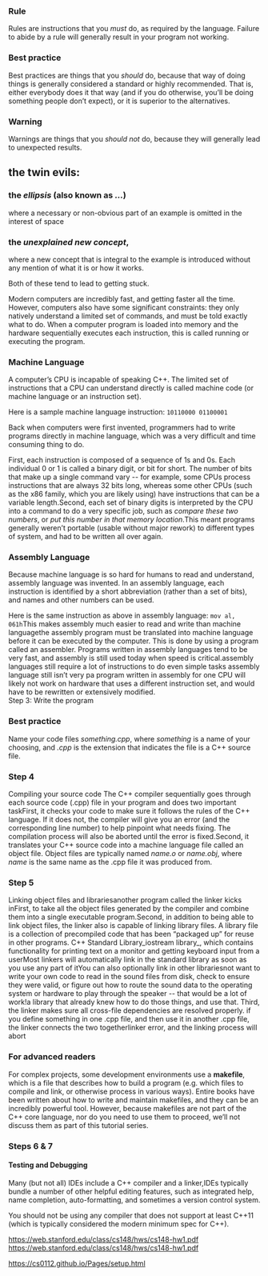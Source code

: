 

### Rule
Rules are instructions that you _must_ do, as required by the language. Failure to abide by a rule will generally result in your program not working.

### Best practice
Best practices are things that you _should_ do, because that way of doing things is generally considered a standard or highly recommended. That is, either everybody does it that way (and if you do otherwise, you’ll be doing something people don’t expect), or it is superior to the alternatives.

### Warning
Warnings are things that you _should not_ do, because they will generally lead to unexpected results.

## the twin evils: 

### the _ellipsis_ (also known as _…_) 
where a necessary or non-obvious part of an example is omitted in the interest of space

### the _unexplained new concept_, 
where a new concept that is integral to the example is introduced without any mention of what it is or how it works. 

Both of these tend to lead to getting stuck.

Modern computers are incredibly fast, and getting faster all the time. However, computers also have some significant constraints: they only natively understand a limited set of commands, and must be told exactly what to do.
When a computer program is loaded into memory and the hardware sequentially executes each instruction, this is called running or executing the program.

### Machine Language
A computer’s CPU is incapable of speaking C++. The limited set of instructions that a CPU can understand directly is called machine code (or machine language or an instruction set).

Here is a sample machine language instruction: `10110000 01100001`

Back when computers were first invented, programmers had to write programs directly in machine language, which was a very difficult and time consuming thing to do.

First, each instruction is composed of a sequence of 1s and 0s. Each individual 0 or 1 is called a binary digit, or bit for short. The number of bits that make up a single command vary -- for example, some CPUs process instructions that are always 32 bits long, whereas some other CPUs (such as the x86 family, which you are likely using) have instructions that can be a variable length.Second, each set of binary digits is interpreted by the CPU into a command to do a very specific job, such as _compare these two numbers_, or _put this number in that memory location_.This meant programs generally weren’t portable (usable without major rework) to different types of system, and had to be written all over again.

### Assembly Language
Because machine language is so hard for humans to read and understand, assembly language was invented. In an assembly language, each instruction is identified by a short abbreviation (rather than a set of bits), and names and other numbers can be used.

Here is the same instruction as above in assembly language: `mov al, 061h`This makes assembly much easier to read and write than machine languagethe assembly program must be translated into machine language before it can be executed by the computer. This is done by using a program called an assembler. Programs written in assembly languages tend to be very fast, and assembly is still used today when speed is critical.assembly languages still require a lot of instructions to do even simple tasks assembly language still isn’t very pa program written in assembly for one CPU will likely not work on hardware that uses a different instruction set, and would have to be rewritten or extensively modified.  
Step 3: Write the program

### Best practice

Name your code files _something.cpp_, where _something_ is a name of your choosing, and _.cpp_ is the extension that indicates the file is a C++ source file.

  
### Step 4 
Compiling your source code The C++ compiler sequentially goes through each source code (.cpp) file in your program and does two important taskFirst, it checks your code to make sure it follows the rules of the C++ language. If it does not, the compiler will give you an error (and the corresponding line number) to help pinpoint what needs fixing. The compilation process will also be aborted until the error is fixed.Second, it translates your C++ source code into a machine language file called an object file. Object files are typically named _name.o_ or _name.obj_, where _name_ is the same name as the .cpp file it was produced from.

### Step 5 
Linking object files and librariesanother program called the linker kicks inFirst, to take all the object files generated by the compiler and combine them into a single executable program.Second, in addition to being able to link object files, the linker also is capable of linking library files. A library file is a collection of precompiled code that has been “packaged up” for reuse in other programs. C++ Standard Library_iostream library_, which contains functionality for printing text on a monitor and getting keyboard input from a userMost linkers will automatically link in the standard library as soon as you use any part of itYou can also optionally link in other librariesnot want to write your own code to read in the sound files from disk, check to ensure they were valid, or figure out how to route the sound data to the operating system or hardware to play through the speaker -- that would be a lot of work!a library that already knew how to do those things, and use that. Third, the linker makes sure all cross-file dependencies are resolved properly. if you define something in one .cpp file, and then use it in another .cpp file, the linker connects the two togetherlinker error, and the linking process will abort

### For advanced readers
For complex projects, some development environments use a **makefile**, which is a file that describes how to build a program (e.g. which files to compile and link, or otherwise process in various ways). Entire books have been written about how to write and maintain makefiles, and they can be an incredibly powerful tool. However, because makefiles are not part of the C++ core language, nor do you need to use them to proceed, we’ll not discuss them as part of this tutorial series.

### Steps 6 & 7

#### Testing and Debugging
Many (but not all) IDEs include a C++ compiler and a linker,IDEs typically bundle a number of other helpful editing features, such as integrated help, name completion, auto-formatting, and sometimes a version control system.

You should not be using any compiler that does not support at least C++11 (which is typically considered the modern minimum spec for C++).


https://web.stanford.edu/class/cs148/hws/cs148-hw1.pdf
https://web.stanford.edu/class/cs148/hws/cs148-hw1.pdf

https://cs0112.github.io/Pages/setup.html

